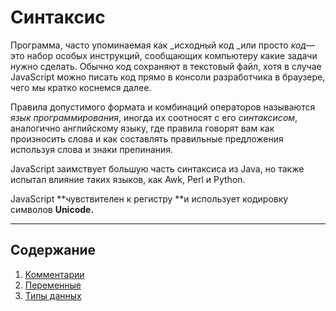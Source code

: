 # Синтаксис

Программа, часто упоминаемая как _исходный код _или просто _код_— это набор особых инструкций, сообщающих компьютеру какие задачи нужно сделать. Обычно код сохраняют в текстовый файл, хотя в случае JavaScript можно писать код прямо в консоли разработчика в браузере, чего мы кратко коснемся далее.

Правила допустимого формата и комбинаций операторов называются _язык программирования_, иногда их соотносят с его _синтаксисом_, аналогично английскому языку, где правила говорят вам как произносить слова и как составлять правильные предложения используя слова и знаки препинания.

JavaScript заимствует большую часть синтаксиса из Java, но также испытал влияние таких языков, как Awk, Perl и Python.

JavaScript **чувствителен к регистру **и использует кодировку символов **Unicode.**

---

## Содержание

1. [Комментарии](/js-basics/grammar/comments.md)
2. [Переменные](/js-basics/grammar/variables.md)
3. [Типы данных](/js-basics/grammar/types.md)



